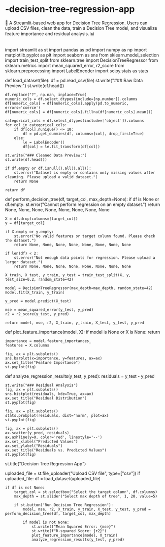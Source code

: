 # -decision-tree-regression-app
🚀 A Streamlit-based web app for Decision Tree Regression. Users can upload CSV files, clean the data, train a Decision Tree model, and visualize feature importance and residual analysis. 📊

##
import streamlit as st
import pandas as pd
import numpy as np
import matplotlib.pyplot as plt
import seaborn as sns
from sklearn.model_selection import train_test_split
from sklearn.tree import DecisionTreeRegressor
from sklearn.metrics import mean_squared_error, r2_score
from sklearn.preprocessing import LabelEncoder
import scipy.stats as stats

def load_dataset(file):
    df = pd.read_csv(file)
    st.write("### Raw Data Preview:")
    st.write(df.head())
    
    df.replace("?", np.nan, inplace=True)
    numeric_cols = df.select_dtypes(include=[np.number]).columns
    df[numeric_cols] = df[numeric_cols].apply(pd.to_numeric, errors='coerce')
    df[numeric_cols] = df[numeric_cols].fillna(df[numeric_cols].mean())
    
    categorical_cols = df.select_dtypes(include=['object']).columns
    for col in categorical_cols:
        if df[col].nunique() <= 10:
            df = pd.get_dummies(df, columns=[col], drop_first=True)
        else:
            le = LabelEncoder()
            df[col] = le.fit_transform(df[col])
    
    st.write("### Cleaned Data Preview:")
    st.write(df.head())
    
    if df.empty or df.isnull().all().all():
        st.error("Dataset is empty or contains only missing values after cleaning. Please upload a valid dataset.")
        return None
    
    return df

def perform_decision_tree(df, target_col, max_depth=None):
    if df is None or df.empty:
        st.error("Cannot perform regression on an empty dataset.")
        return None, None, None, None, None, None, None, None
    
    X = df.drop(columns=[target_col])
    y = df[target_col]
    
    if X.empty or y.empty:
        st.error("No valid features or target column found. Please check the dataset.")
        return None, None, None, None, None, None, None, None
    
    if len(df) < 2:
        st.error("Not enough data points for regression. Please upload a larger dataset.")
        return None, None, None, None, None, None, None, None
    
    X_train, X_test, y_train, y_test = train_test_split(X, y, test_size=0.2, random_state=42)
    
    model = DecisionTreeRegressor(max_depth=max_depth, random_state=42)
    model.fit(X_train, y_train)
    
    y_pred = model.predict(X_test)
    
    mse = mean_squared_error(y_test, y_pred)
    r2 = r2_score(y_test, y_pred)
    
    return model, mse, r2, X_train, y_train, X_test, y_test, y_pred

def plot_feature_importance(model, X):
    if model is None or X is None:
        return
    
    importance = model.feature_importances_
    features = X.columns
    
    fig, ax = plt.subplots()
    sns.barplot(x=importance, y=features, ax=ax)
    ax.set_title("Feature Importance")
    st.pyplot(fig)

def analyze_regression_results(y_test, y_pred):
    residuals = y_test - y_pred
    
    st.write("### Residual Analysis")
    fig, ax = plt.subplots()
    sns.histplot(residuals, kde=True, ax=ax)
    ax.set_title("Residual Distribution")
    st.pyplot(fig)
    
    fig, ax = plt.subplots()
    stats.probplot(residuals, dist="norm", plot=ax)
    st.pyplot(fig)
    
    fig, ax = plt.subplots()
    ax.scatter(y_pred, residuals)
    ax.axhline(y=0, color='red', linestyle='--')
    ax.set_xlabel("Predicted Values")
    ax.set_ylabel("Residuals")
    ax.set_title("Residuals vs. Predicted Values")
    st.pyplot(fig)

st.title("Decision Tree Regression App")

uploaded_file = st.file_uploader("Upload CSV file", type=["csv"])
if uploaded_file:
    df = load_dataset(uploaded_file)
    
    if df is not None:
        target_col = st.selectbox("Select the target column", df.columns)
        max_depth = st.slider("Select max depth of tree", 1, 20, value=5)
        
        if st.button("Run Decision Tree Regression"):
            model, mse, r2, X_train, y_train, X_test, y_test, y_pred = perform_decision_tree(df, target_col, max_depth)
            
            if model is not None:
                st.write(f"Mean Squared Error: {mse}")
                st.write(f"R-squared Score: {r2}")
                plot_feature_importance(model, X_train)
                analyze_regression_results(y_test, y_pred)
